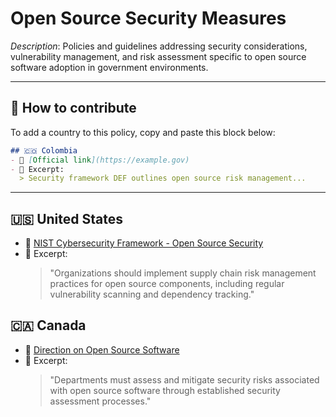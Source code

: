 # Open Source Security Measures

_Description_: Policies and guidelines addressing security considerations, vulnerability management, and risk assessment specific to open source software adoption in government environments.

---

## 🧩 How to contribute

To add a country to this policy, copy and paste this block below:

```markdown
## 🇨🇴 Colombia
- 🔗 [Official link](https://example.gov)
- 📄 Excerpt:
  > Security framework DEF outlines open source risk management...
```

---

## 🇺🇸 United States

- 🔗 [NIST Cybersecurity Framework - Open Source Security](https://www.nist.gov/cyberframework)
- 📄 Excerpt:
  > "Organizations should implement supply chain risk management practices for open source components, including regular vulnerability scanning and dependency tracking."

## 🇨🇦 Canada

- 🔗 [Direction on Open Source Software](https://www.canada.ca/en/government/system/digital-government/digital-government-innovations/open-source-software/)
- 📄 Excerpt:
  > "Departments must assess and mitigate security risks associated with open source software through established security assessment processes."
